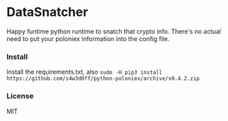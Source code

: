 # DataSnatcher

Happy funtime python runtime to snatch that crypto info.
There's no actual need to put your poloniex information into the config file.

### Install

Install the requirements.txt, also `sudo -H pip3 install https://github.com/s4w3d0ff/python-poloniex/archive/v0.4.2.zip`

### License
MIT
